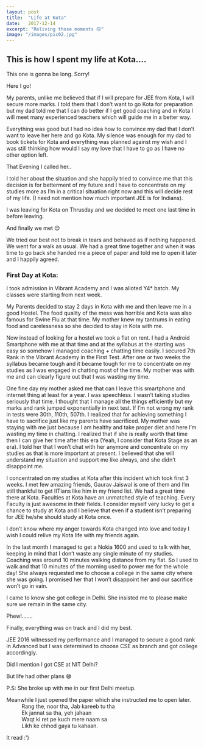 ```yaml
---
layout: post
title:  "Life at Kota"
date:   2017-12-14
excerpt: "Reliving those moments 🙃"
image: "/images/pic02.jpg"
---
```


## This is how I spent my life at Kota....
This one is gonna be long. Sorry!

Here I go!

My parents, unlike me believed that if I will prepare for JEE from Kota, I will secure more marks. I told them that I don’t want to go Kota for preparation but my dad told me that I can do better if I get good coaching and in Kota I will meet many experienced teachers which will guide me in a better way.

Everything was good but I had no idea how to convince my dad that I don’t want to leave her here and go Kota. My silence was enough for my dad to book tickets for Kota and everything was planned against my wish and I was still thinking how would I say my love that I have to go as I have no other option left.

That Evening I called her..

I told her about the situation and she happily tried to convince me that this decision is for betterment of my future and I have to concentrate on my studies more as I’m in a critical situation right now and this will decide rest of my life. (I need not mention how much important JEE is for Indians).

I was leaving for Kota on Thrusday and we decided to meet one last time in before leaving.

And finally we met 😊

We tried our best not to break in tears and behaved as if nothing happened. We went for a walk as usual. We had a great time together and when it was time to go back she handed me a piece of paper and told me to open it later and I happily agreed.

### First Day at Kota:

I took admission in Vibrant Academy and I was alloted Y4* batch. My classes were starting from next week.

My Parents decided to stay 2 days in Kota with me and then leave me in a good Hostel. The food quality of the mess was horrible and Kota was also famous for Swine Flu at that time. My mother knew my tantrums in eating food and carelessness so she decided to stay in Kota with me.

Now instead of looking for a hostel we took a flat on rent. I had a Android Smartphone with me at that time and at the syllabus at the starting was easy so somehow I managed coaching + chatting time easily. I secured 7th Rank in the Vibrant Academy in the First Test. After one or two weeks the syllabus became tough and it became tough for me to concentrate on my studies as I was engaged in chatting most of the time. My mother was with me and can clearly figure out that I was wasting my time.

One fine day my mother asked me that can I leave this smartphone and internet thing at least for a year. I was speechless. I wasn’t taking studies seriously that time. I thought that I manage all the things efficiently but my marks and rank jumped exponentially in next test. If I’m not wrong my rank in tests were 30th, 110th, 507th. I realized that for achieving something I have to sacrifice just like my parents have sacrificed. My mother was staying with me just because I am healthy and take proper diet and here I’m wasting my time in chatting. I realized that if she is really worth that time then I can give her time after this era (Yeah, I consider that Kota Stage as an era). I told her that I won’t chat with her anymore and concentrate on my studies as that is more important at present. I believed that she will understand my situation and support me like always, and she didn’t disappoint me.

I concentrated on my studies at Kota after this incident which took first 3 weeks. I met few amazing friends, Gaurav Jaiswal is one of them and I’m still thankful to get IITians like him in my friend list. We had a great time there at Kota. Faculties at Kota have an unmatched style of teaching. Every Faculty is just awesome in their fields. I consider myself very lucky to get a chance to study at Kota and I believe that even if a student isn’t preparing for JEE he/she should study at Kota once.

I don’t know where my anger towards Kota changed into love and today I wish I could relive my Kota life with my friends again.

In the last month I managed to get a Nokia 1600 and used to talk with her, keeping in mind that I don’t waste any single minute of my studies. Coaching was around 10 minutes walking distance from my flat. So I used to walk and that 10 minutes of the morning used to power me for the whole day! She always requested me to choose a college in the same city where she was going. I promised her that I won’t disappoint her and our sacrifice won’t go in vain.

I came to know she got college in Delhi. She insisted me to please make sure we remain in the same city.

Phew!…….

Finally, everything was on track and I did my best.

JEE 2016 witnessed my performance and I managed to secure a good rank in Advanced but I was determined to choose CSE as branch and got college accordingly.

Did I mention I got CSE at NIT Delhi?

But life had other plans 😅

P.S: She broke up with me in our first Delhi meetup.
<dl>

<dt>Meanwhile I just opened the paper which she instructed me to open later.</dt>
<dd>
Rang the, noor tha, Jab kareeb tu tha</br>
Ek jannat sa tha, yeh jahaan</br>
Waqt ki ret pe kuch mere naam sa</br>
Likh ke chhod gaya tu kahaan.
</dd>
</dl>

It read :')

